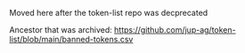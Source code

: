 Moved here after the token-list repo was decprecated

Ancestor that was archived: https://github.com/jup-ag/token-list/blob/main/banned-tokens.csv
